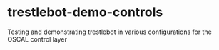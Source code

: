 # trestlebot-demo-controls
Testing and demonstrating trestlebot in various configurations for the OSCAL control layer
